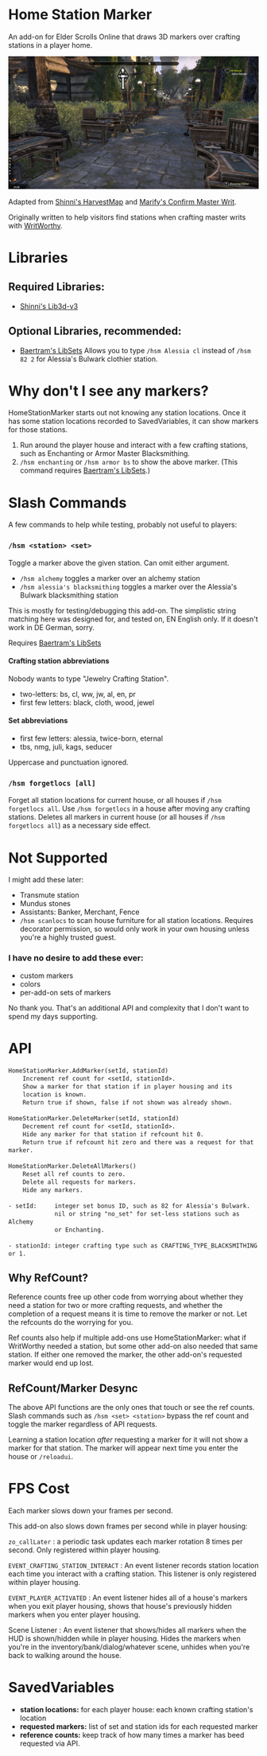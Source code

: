 # Home Station Marker

An add-on for Elder Scrolls Online that draws 3D markers over crafting stations in a player home.

![player house with some stations marked](doc/hsm_stations_marked.jpg)

Adapted from [Shinni's HarvestMap](https://www.esoui.com/downloads/info57-HarvestMap.html) and [Marify's Confirm Master Writ](https://www.esoui.com/downloads/info2160-ConfirmMasterWrit.html).

Originally written to help visitors find stations when crafting master writs with [WritWorthy](https://www.esoui.com/downloads/info1605-WritWorthy.html).

# Libraries

## Required Libraries:

- [Shinni's Lib3d-v3](https://www.esoui.com/downloads/info1664-Lib3D-v3.html)

## Optional Libraries, recommended:

- [Baertram's LibSets](https://www.esoui.com/downloads/info2241-LibSets.html)
  Allows you to type `/hsm Alessia cl` instead of `/hsm 82 2` for Alessia's Bulwark clothier station.

# Why don't I see any markers?

HomeStationMarker starts out not knowing any station locations. Once it has some station locations recorded to SavedVariables, it can show markers for those stations.

1. Run around the player house and interact with a few crafting stations, such as Enchanting or Armor Master Blacksmithing.
2. `/hsm enchanting` or `/hsm armor bs` to show the above marker.
   (This command requires [Baertram's LibSets](https://www.esoui.com/downloads/info2241-LibSets.html).)

# Slash Commands

A few commands to help while testing, probably not useful to players:

### `/hsm <station> <set>`
Toggle a marker above the given station. Can omit either argument.

- `/hsm alchemy` toggles a marker over an alchemy station
- `/hsm alessia's blacksmithing` toggles a marker over the Alessia's Bulwark blacksmithing station

This is mostly for testing/debugging this add-on. The simplistic string matching here was designed for, and tested on, EN English only. If it doesn't work in DE German, sorry.

Requires [Baertram's LibSets](https://www.esoui.com/downloads/info2241-LibSets.html)

#### Crafting station abbreviations

Nobody wants to type "Jewelry Crafting Station".

- two-letters: bs, cl, ww, jw, al, en, pr
- first few letters: black, cloth, wood, jewel

#### Set abbreviations

- first few letters: alessia, twice-born, eternal
- tbs, nmg, juli, kags, seducer

Uppercase and punctuation ignored.

### `/hsm forgetlocs [all]`

Forget all station locations for current house, or all houses if `/hsm forgetlocs all`. Use `/hsm forgetlocs` in a house after moving any crafting stations. Deletes all markers in current house (or all houses if `/hsm forgetlocs all`) as a necessary side effect.

# Not Supported

I might add these later:
- Transmute station
- Mundus stones
- Assistants: Banker, Merchant, Fence
- `/hsm scanlocs` to scan house furniture for all station locations. Requires decorator permission, so would only work in your own housing unless you're a highly trusted guest.

### I have no desire to add these ever:

- custom markers
- colors
- per-add-on sets of markers

No thank you. That's an additional API and complexity that I don't want to spend my days supporting.

# API

```
HomeStationMarker.AddMarker(setId, stationId)
    Increment ref count for <setId, stationId>.
    Show a marker for that station if in player housing and its
    location is known.
    Return true if shown, false if not shown was already shown.

HomeStationMarker.DeleteMarker(setId, stationId)
    Decrement ref count for <setId, stationId>.
    Hide any marker for that station if refcount hit 0.
    Return true if refcount hit zero and there was a request for that marker.

HomeStationMarker.DeleteAllMarkers()
    Reset all ref counts to zero.
    Delete all requests for markers.
    Hide any markers.

- setId:     integer set bonus ID, such as 82 for Alessia's Bulwark.
             nil or string "no_set" for set-less stations such as Alchemy
             or Enchanting.

- stationId: integer crafting type such as CRAFTING_TYPE_BLACKSMITHING or 1.
```

## Why RefCount?

Reference counts free up other code from worrying about whether they need a station for two or more crafting requests, and whether the completion of a request means it is time to remove the marker or not. Let the refcounts do the worrying for you.

Ref counts also help if multiple add-ons use HomeStationMarker: what if WritWorthy needed a station, but some other add-on also needed that same station. If either one removed the marker, the other add-on's requested marker would end up lost.

## RefCount/Marker Desync

The above API functions are the only ones that touch or see the ref counts.
Slash commands such as `/hsm <set> <station>` bypass the ref count and toggle the marker regardless of API requests.

Learning a station location _after_ requesting a marker for it will not show a marker for that station. The marker will appear next time you enter the house or `/reloadui`.

# FPS Cost

Each marker slows down your frames per second.

This add-on also slows down frames per second while in player housing:

`zo_callLater` : a periodic task updates each marker rotation 8 times per second. Only registered within player housing.

`EVENT_CRAFTING_STATION_INTERACT` : An event listener records station location each time you interact with a crafting station. This listener is only registered within player housing.

`EVENT_PLAYER_ACTIVATED` : An event listener hides all of a house's markers when you exit player housing, shows that house's previously hidden markers when you enter player housing.

Scene Listener : An event listener that shows/hides all markers when the HUD is shown/hidden while in player housing. Hides the markers when you're in the inventory/bank/dialog/whatever scene, unhides when you're back to walking around the house.

# SavedVariables

- **station locations:** for each player house: each known crafting station's location
- **requested markers:** list of set and station ids for each requested marker
- **reference counts:** keep track of how many times a marker has beed requested via API.

